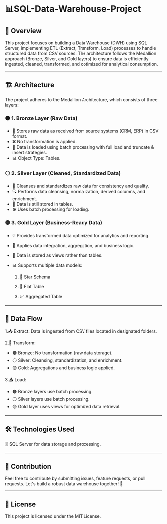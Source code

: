 # 📊SQL-Data-Warehouse-Project

## 📝 Overview

This project focuses on building a Data Warehouse (DWH) using SQL Server, implementing ETL (Extract, Transform, Load) processes to handle structured data from CSV sources. The architecture follows the Medallion approach (Bronze, Silver, and Gold layers) to ensure data is efficiently ingested, cleaned, transformed, and optimized for analytical consumption.

---

## 🏗 Architecture

The project adheres to the Medallion Architecture, which consists of three layers:


### 🟤 1. Bronze Layer (Raw Data)

- 📂 Stores raw data as received from source systems (CRM, ERP) in CSV format.
- ❌ No transformation is applied.
- 📌 Data is loaded using batch processing with full load and truncate & insert strategies.
- 📊 Object Type: Tables. 


### ⚪ 2. Silver Layer (Cleaned, Standardized Data)

- 🧹 Cleanses and standardizes raw data for consistency and quality.
- 🔍 Performs data cleansing, normalization, derived columns, and enrichment.
- 📌 Data is still stored in tables.
- ⚙ Uses batch processing for loading.


### 🟡 3. Gold Layer (Business-Ready Data)

- 💡 Provides transformed data optimized for analytics and reporting.
- 🔄 Applies data integration, aggregation, and business logic.
- 📌 Data is stored as views rather than tables.
- 📊 Supports multiple data models:

    1. 🌟 Star Schema
  
    2. 📑 Flat Table
  
  3. 📈 Aggregated Table

---

## 🔄 Data Flow

1.📥 Extract: Data is ingested from CSV files located in designated folders.

2.🔄 Transform:

- 🟤 Bronze: No transformation (raw data storage).
- ⚪ Silver: Cleansing, standardization, and enrichment.
- 🟡 Gold: Aggregations and business logic applied.

3.📤 Load:

- 🟤 Bronze layers use batch processing.
- ⚪ Silver layers use batch processing.
- 🟡 Gold layer uses views for optimized data retrieval.
  
---

## 🛠 Technologies Used

🗄 SQL Server for data storage and processing.

---

## 🤝 Contribution

Feel free to contribute by submitting issues, feature requests, or pull requests. Let's build a robust data warehouse together! 🚀

---

## 📜 License

This project is licensed under the MIT License.
